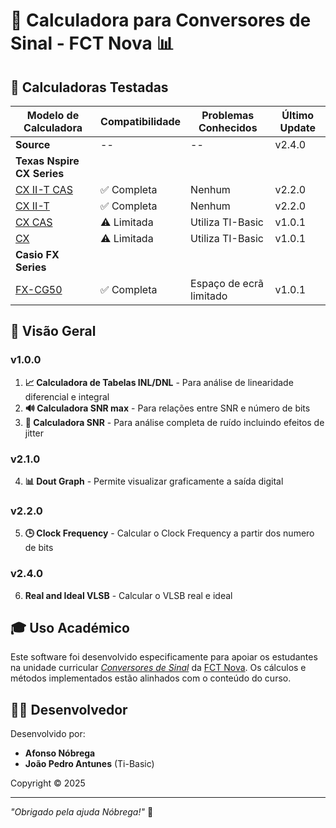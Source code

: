 # 🧮 Calculadora para Conversores de Sinal - FCT Nova 📊

## 🔄 Calculadoras Testadas

| Modelo de Calculadora | Compatibilidade | Problemas Conhecidos       | Último Update |
|------------------------|-----------------|-----------------------------|----------------|
| **Source** | -- | -- | v2.4.0 |
| **Texas Nspire CX Series** ||||
| [CX II-T CAS](https://github.com/nobrega8/Conversores_Sinal_Scripts/blob/main/calculadoras/texas/tinspirecxiit.py) | ✅ Completa | Nenhum                  | v2.2.0     |
| [CX II-T](https://github.com/nobrega8/Conversores_Sinal_Scripts/blob/main/calculadoras/texas/tinspirecxiit.py)     | ✅ Completa | Nenhum                  | v2.2.0     |
| [CX CAS](https://github.com/nobrega8/Conversores_Sinal_Scripts/tree/main/calculadoras/texas/tinspirecx)      | ⚠️ Limitada | Utiliza TI-Basic        | v1.0.1     |
| [CX](https://github.com/nobrega8/Conversores_Sinal_Scripts/tree/main/calculadoras/texas/tinspirecx)      | ⚠️ Limitada | Utiliza TI-Basic        | v1.0.1     |
| **Casio FX Series** ||||
| [FX-CG50](https://github.com/nobrega8/Conversores_Sinal_Scripts/blob/main/calculadoras/casio/casiofxcg50.py)       | ✅ Completa | Espaço de ecrã limitado | v1.0.1    |

## 📝 Visão Geral

### v1.0.0

1. **📈 Calculadora de Tabelas INL/DNL** - Para análise de linearidade diferencial e integral
2. **🔊 Calculadora SNR max** - Para relações entre SNR e número de bits
3. **📲 Calculadora SNR** - Para análise completa de ruído incluindo efeitos de jitter

### v2.1.0

4. **📊 Dout Graph** - Permite visualizar graficamente a saída digital

### v2.2.0

5. **🕒 Clock Frequency** -  Calcular o Clock Frequency a partir dos numero de bits

### v2.4.0

6. **Real and Ideal VLSB** - Calcular o VLSB real e ideal

## 🎓 Uso Académico

Este software foi desenvolvido especificamente para apoiar os estudantes na unidade curricular *[Conversores de Sinal](https://guia.unl.pt/pt/2024/fct/program/1068/course/12708)* da [FCT Nova](https://www.fct.unl.pt/). Os cálculos e métodos implementados estão alinhados com o conteúdo do curso.

## 👨‍💻 Desenvolvedor

Desenvolvido por:

- **Afonso Nóbrega**
- **João Pedro Antunes** (Ti-Basic)
  
Copyright © 2025

---

*"Obrigado pela ajuda Nóbrega!"* 🙏
